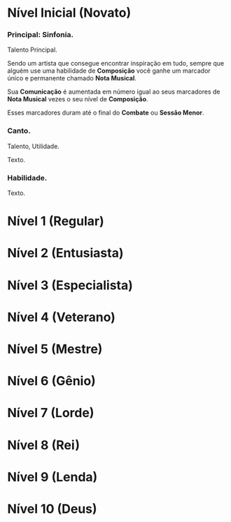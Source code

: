 # Nível Inicial (Novato)

### Principal: Sinfonia.

Talento Principal.

Sendo um artista que consegue encontrar inspiração em tudo, sempre que alguém use uma habilidade de **Composição** você ganhe um marcador único e permanente chamado **Nota Musical**.

Sua **Comunicação** é aumentada em número igual ao seus marcadores de **Nota Musical** vezes o seu nível de **Composição**.

Esses marcadores duram até o final do **Combate** ou **Sessão Menor**.

### Canto.

Talento, Utilidade.

Texto.

### Habilidade.

Texto.

# Nível 1 (Regular)

# Nível 2 (Entusiasta)

# Nível 3 (Especialista)

# Nível 4 (Veterano)

# Nível 5 (Mestre)

# Nível 6 (Gênio)

# Nível 7 (Lorde)

# Nível 8 (Rei)

# Nível 9 (Lenda)

# Nível 10 (Deus)

